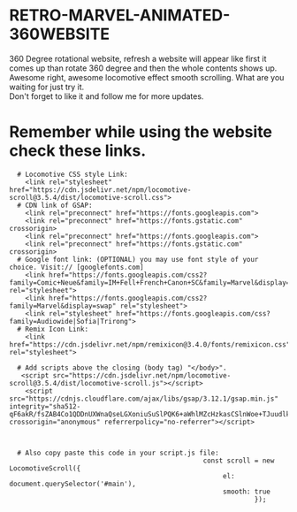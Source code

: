 # RETRO-MARVEL-ANIMATED-360WEBSITE
360 Degree rotational website, refresh a website will appear like first it comes up than rotate 360 degree and then the whole contents shows up. Awesome right, awesome locomotive effect smooth scrolling. What are you waiting for just try it.   
Don't forget to like it and follow me for more updates.


# Remember while using the website check these links.
      # Locomotive CSS style Link:
        <link rel="stylesheet" href="https://cdn.jsdelivr.net/npm/locomotive-scroll@3.5.4/dist/locomotive-scroll.css">
      # CDN link of GSAP:
        <link rel="preconnect" href="https://fonts.googleapis.com">
        <link rel="preconnect" href="https://fonts.gstatic.com" crossorigin>
        <link rel="preconnect" href="https://fonts.googleapis.com">
        <link rel="preconnect" href="https://fonts.gstatic.com" crossorigin>
      # Google font link: (OPTIONAL) you may use font style of your choice. Visit:// [googlefonts.com]
        <link href="https://fonts.googleapis.com/css2?family=Comic+Neue&family=IM+Fell+French+Canon+SC&family=Marvel&display=swap" rel="stylesheet">
        <link href="https://fonts.googleapis.com/css2?family=Marvel&display=swap" rel="stylesheet">
        <link rel="stylesheet" href="https://fonts.googleapis.com/css?family=Audiowide|Sofia|Trirong">
      # Remix Icon Link:
        <link href="https://cdn.jsdelivr.net/npm/remixicon@3.4.0/fonts/remixicon.css" rel="stylesheet">

      # Add scripts above the closing (body tag) "</body>".
       <script src="https://cdn.jsdelivr.net/npm/locomotive-scroll@3.5.4/dist/locomotive-scroll.js"></script>
        <script src="https://cdnjs.cloudflare.com/ajax/libs/gsap/3.12.1/gsap.min.js" integrity="sha512-qF6akR/fsZAB4Co1QDDnUXWnaQseLGXoniuSuSlPQK6+aWhlMZcHzkasCSlnWoe+TJuudlka1/IQ01Dnhgq95g==" crossorigin="anonymous" referrerpolicy="no-referrer"></script>



      # Also copy paste this code in your script.js file:
                                                     const scroll = new LocomotiveScroll({
                                                          el: document.querySelector('#main'),
                                                          smooth: true
                                                                  });
      
        
    

